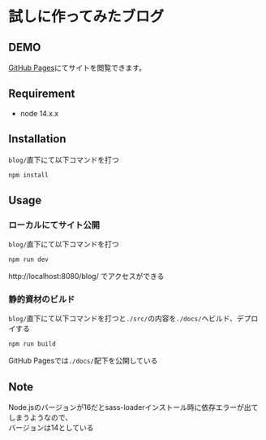 
# 試しに作ってみたブログ
## DEMO

[GitHub Pages](https://naoyamaki.github.io/blog/)にてサイトを閲覧できます。

## Requirement

* node 14.x.x

## Installation

`blog/`直下にて以下コマンドを打つ

```bash
npm install
```

## Usage

### ローカルにてサイト公開

`blog/`直下にて以下コマンドを打つ

```bash
npm run dev
```

http://localhost:8080/blog/
でアクセスができる

### 静的資材のビルド

`blog/`直下にて以下コマンドを打つと`./src/`の内容を`./docs/`へビルド、デプロイする

```bash
npm run build
```

GitHub Pagesでは`./docs/`配下を公開している

## Note

Node.jsのバージョンが16だとsass-loaderインストール時に依存エラーが出てしまうようなので、  
バージョンは14としている